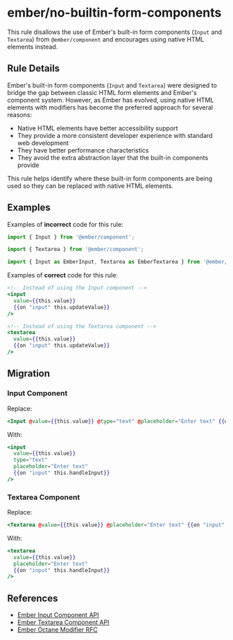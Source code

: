 # ember/no-builtin-form-components

<!-- end auto-generated rule header -->

This rule disallows the use of Ember's built-in form components (`Input` and `Textarea`) from `@ember/component` and encourages using native HTML elements instead.

## Rule Details

Ember's built-in form components (`Input` and `Textarea`) were designed to bridge the gap between classic HTML form elements and Ember's component system. However, as Ember has evolved, using native HTML elements with modifiers has become the preferred approach for several reasons:

- Native HTML elements have better accessibility support
- They provide a more consistent developer experience with standard web development
- They have better performance characteristics
- They avoid the extra abstraction layer that the built-in components provide

This rule helps identify where these built-in form components are being used so they can be replaced with native HTML elements.

## Examples

Examples of **incorrect** code for this rule:

```js
import { Input } from '@ember/component';
```

```js
import { Textarea } from '@ember/component';
```

```js
import { Input as EmberInput, Textarea as EmberTextarea } from '@ember/component';
```

Examples of **correct** code for this rule:

```hbs
<!-- Instead of using the Input component -->
<input 
  value={{this.value}}
  {{on "input" this.updateValue}}
/>

<!-- Instead of using the Textarea component -->
<textarea 
  value={{this.value}}
  {{on "input" this.updateValue}}
/>
```

## Migration

### Input Component

Replace:

```hbs
<Input @value={{this.value}} @type="text" @placeholder="Enter text" {{on "input" this.handleInput}} />
```

With:

```hbs
<input 
  value={{this.value}}
  type="text"
  placeholder="Enter text"
  {{on "input" this.handleInput}}
/>
```

### Textarea Component

Replace:

```hbs
<Textarea @value={{this.value}} @placeholder="Enter text" {{on "input" this.handleInput}} />
```

With:

```hbs
<textarea 
  value={{this.value}}
  placeholder="Enter text"
  {{on "input" this.handleInput}}
/>
```

## References

- [Ember Input Component API](https://api.emberjs.com/ember/release/classes/Input)
- [Ember Textarea Component API](https://api.emberjs.com/ember/release/classes/Textarea)
- [Ember Octane Modifier RFC](https://emberjs.github.io/rfcs/0373-element-modifiers.html)
